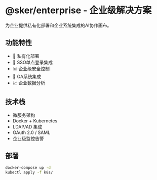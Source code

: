 # @sker/enterprise - 企业级解决方案

为企业提供私有化部署和企业系统集成的AI协作画布。

## 功能特性

- 🏢 私有化部署
- 🔐 SSO单点登录集成
- 📊 企业级安全控制
- 🔗 OA系统集成
- 📈 企业数据分析

## 技术栈

- 微服务架构
- Docker + Kubernetes
- LDAP/AD 集成
- OAuth 2.0 / SAML
- 企业级监控告警

## 部署

```bash
docker-compose up -d
kubectl apply -f k8s/
```